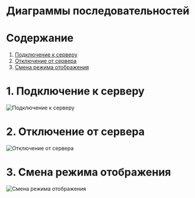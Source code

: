 # Диаграммы последовательностей

# Содержание
1. [Подключение к серверу](#1)  
2. [Отключение от сервера](#2)  
3. [Смена режима отображения](#3)

<a name="1"/>

# 1. Подключение к серверу 
![Подключение к серверу ](../../../Image/System%20design/connect_seq.png)

<a name="2"/>

# 2. Отключение от сервера
![Отключение от сервера](../../../Image/System%20design/disconnect_seq.png)

<a name="3"/>

# 3. Смена режима отображения
![Смена режима отображения](../../../Image/System%20design/change_show_mode_seq.png)
